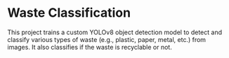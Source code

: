 # Waste Classification
This project trains a custom YOLOv8 object detection model to detect and classify various types of waste (e.g., plastic, paper, metal, etc.) from images. It also classifies if the waste is recyclable or not.
